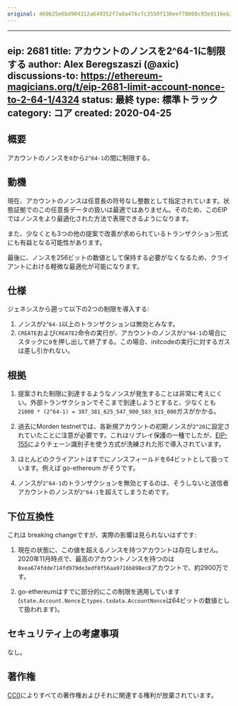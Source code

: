 ```yaml
---
original: 460625e6bd904312a649352f7a8a476cfc3550f130eef78060c93e9116eb3eee
---
```


---
eip: 2681
title: アカウントのノンスを2^64-1に制限する
author: Alex Beregszaszi (@axic)
discussions-to: https://ethereum-magicians.org/t/eip-2681-limit-account-nonce-to-2-64-1/4324
status: 最終
type: 標準トラック
category: コア
created: 2020-04-25
---

## 概要

アカウントのノンスを`0`から`2^64-1`の間に制限する。

## 動機

現在、アカウントのノンスは任意長の符号なし整数として指定されています。状態証拠でのこの任意長データの扱いは最適ではありません。そのため、このEIPではノンスをより最適化された方法で表現できるようになります。

また、少なくとも3つの他の提案で改善が求められているトランザクション形式にも有益となる可能性があります。

最後に、ノンスを256ビットの数値として保持する必要がなくなるため、クライアントにおける軽微な最適化が可能になります。

## 仕様

ジェネシスから遡って以下の2つの制限を導入する:

1. ノンスが`2^64-1`以上のトランザクションは無効とみなす。
2. `CREATE`および`CREATE2`命令の実行が、アカウントのノンスが`2^64-1`の場合にスタックに`0`を押し出して終了する。この場合、initcodeの実行に対するガスは差し引かれない。

## 根拠

1. 提案された制限に到達するようなノンスが発生することは非常に考えにくい。外部トランザクションでそこまで到達しようとすると、少なくとも`21000 * (2^64-1) = 387_381_625_547_900_583_915_000`ガスがかかる。

2. 過去にMorden testnetでは、各新規アカウントの初期ノンスが`2^20`に設定されていたことに注意が必要です。これはリプレイ保護の一種でしたが、[EIP-155](./eip-155.md)によりチェーン識別子を使う方式が洗練された形で導入されています。

3. ほとんどのクライアントはすでにノンスフィールドを64ビットとして扱っています。例えば go-ethereum がそうです。

4. ノンスが`2^64-1`のトランザクションを無効とするのは、そうしないと送信者アカウントのノンスが`2^64-1`を超えてしまうためです。

## 下位互換性

これは breaking changeですが、実際の影響は見られないはずです:

1. 現在の状態に、この値を超えるノンスを持つアカウントは存在しません。2020年11月時点で、最高のアカウントノンスを持つのは`0xea674fdde714fd979de3edf0f56aa9716b898ec8`アカウントで、約2900万です。

2. go-ethereumはすでに部分的にこの制限を適用しています(`state.Account.Nonce`と`types.txdata.AccountNonce`は64ビットの数値として扱われます)。

## セキュリティ上の考慮事項

なし。

## 著作権

[CC0](../LICENSE.md)によりすべての著作権およびそれに関連する権利が放棄されています。
